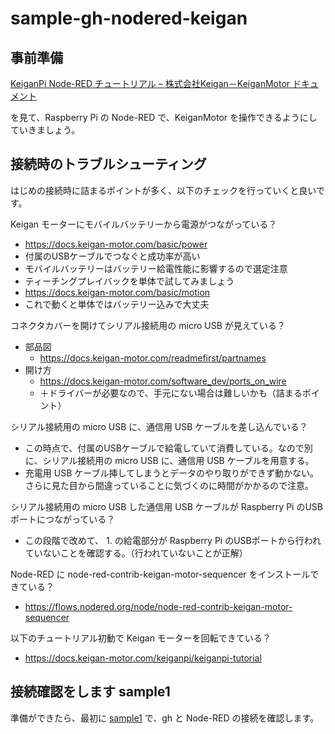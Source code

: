 # sample-gh-nodered-keigan

## 事前準備

[KeiganPi Node\-RED チュートリアル – 株式会社Keigan－KeiganMotor ドキュメント](https://docs.keigan-motor.com/keiganpi/keiganpi-tutorial)

を見て、Raspberry Pi の Node-RED で、KeiganMotor を操作できるようにしていきましょう。

## 接続時のトラブルシューティング

はじめの接続時に詰まるポイントが多く、以下のチェックを行っていくと良いです。

Keigan モーターにモバイルバッテリーから電源がつながっている？

* https://docs.keigan-motor.com/basic/power
* 付属のUSBケーブルでつなぐと成功率が高い
* モバイルバッテリーはバッテリー給電性能に影響するので選定注意
* ティーチングプレイバックを単体で試してみましょう
* https://docs.keigan-motor.com/basic/motion 
* これで動くと単体ではバッテリー込みで大丈夫

コネクタカバーを開けてシリアル接続用の micro USB が見えている？

* 部品図
  * https://docs.keigan-motor.com/readmefirst/partnames 
* 開け方
  * https://docs.keigan-motor.com/software_dev/ports_on_wire 
  * ＋ドライバーが必要なので、手元にない場合は難しいかも（詰まるポイント）

シリアル接続用の micro USB に、通信用 USB ケーブルを差し込んでいる？

* この時点で、付属のUSBケーブルで給電していて消費している。なので別に、シリアル接続用の micro USB に、通信用 USB ケーブルを用意する。
* 充電用 USB ケーブル挿してしまうとデータのやり取りができず動かない。さらに見た目から間違っていることに気づくのに時間がかかるので注意。

シリアル接続用の micro USB した通信用 USB ケーブルが Raspberry Pi のUSBポートにつながっている？

* この段階で改めて、 1. の給電部分が Raspberry Pi のUSBポートから行われていないことを確認する。（行われていないことが正解）

Node-RED に node-red-contrib-keigan-motor-sequencer をインストールできている？

* https://flows.nodered.org/node/node-red-contrib-keigan-motor-sequencer

以下のチュートリアル初動で Keigan モーターを回転できている？

* https://docs.keigan-motor.com/keiganpi/keiganpi-tutorial  


## 接続確認をします sample1

準備ができたら、最初に [sample1](./sample1/README.md) で、gh と Node-RED の接続を確認します。
